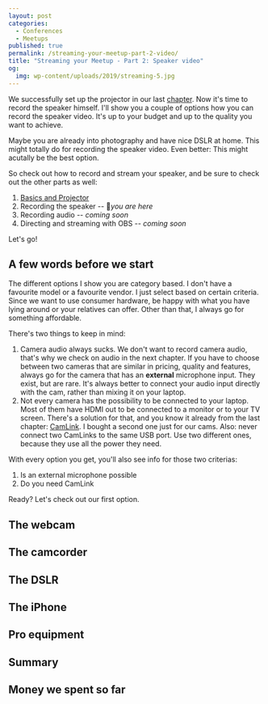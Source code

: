 ```yaml
---
layout: post
categories:
  - Conferences
  - Meetups
published: true
permalink: /streaming-your-meetup-part-2-video/
title: "Streaming your Meetup - Part 2: Speaker video"
og:
  img: wp-content/uploads/2019/streaming-5.jpg
---
```


We successfully set up the projector in our last [chapter](/streaming-your-meetup-part-1-projector/).
Now it's time to record the speaker himself. I'll show you a couple of options how you can record
the speaker video. It's up to your budget and up to the quality you want to achieve. 

Maybe you are already into photography and have nice DSLR at home. This might totally do for recording
the speaker video. Even better: This might acutally be the best option. 

So check out how to record and stream your speaker, and be sure to check out the other parts as well:

1. [Basics and Projector](/streaming-your-meetup-part-1-projector/)
2. Recording the speaker -- 📍*you are here*
3. Recording audio -- *coming soon*
4. Directing and streaming with OBS -- *coming soon*

Let's go!

## A few words before we start

The different options I show you are category based. I don't have a favourite model or a favourite vendor.
I just select based on certain criteria. Since we want to use consumer hardware, be happy with what you have
lying around or your relatives can offer. Other than that, I always go for something affordable.

There's two things to keep in mind:

1. Camera audio always sucks. We don't want to record camera audio, that's why we check on audio in the next
   chapter. If you have to choose between two cameras that are similar in pricing, quality and features, always go
   for the camera that has an **external** microphone input. They exist, but are rare. It's always better to connect
   your audio input directly with the cam, rather than mixing it on your laptop.
2. Not every camera has the possibility to be connected to your laptop. Most of them have HDMI out to be connected
   to a monitor or to your TV screen. There's a solution for that, and you know it already from the last chapter:
   [CamLink](https://amzn.to/2K3NiNX). I bought a second one just for our cams. Also: never connect two CamLinks to
   the same USB port. Use two different ones, because they use all the power they need.

With every option you get, you'll also see info for those two criterias:

1. Is an external microphone possible
2. Do you need CamLink

Ready? Let's check out our first option.

## The webcam

## The camcorder

## The DSLR

## The iPhone

## Pro equipment

## Summary

## Money we spent so far
